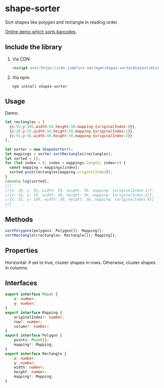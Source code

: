 # shape-sorter

Sort shapes like polygon and rectangle in reading order.

[Online demo which sorts barcodes](https://rainbow-eclair-d18e24.netlify.app/).

## Include the library

1. Via CDN:

   ```html
   <script src="https://cdn.jsdelivr.net/npm/shapes-sorter@latest/dist/shape-sorter.umd.js"></script>
   ```
   
2. Via npm:

   ```
   npm install shapes-sorter
   ```
   
   
## Usage

Demo:

```js
let rectangles = [
  {x:55,y:105,width:50,height:50,mapping:{originalIndex:0}},
  {x:20,y:55,width:50,height:50,mapping:{originalIndex:1}},
  {x:55,y:55,width:50,height:50,mapping:{originalIndex:2}}
];

let sorter = new ShapeSorter();
let mappings = sorter.sortRectangles(rectangles);
let sorted = [];
for (let index = 0; index < mappings.length; index++) {
  const mapping = mappings[index];
  sorted.push(rectangles[mapping.originalIndex]);
}
console.log(sorted);
//[
//{x: 20, y: 55, width: 50, height: 50, mapping: {originalIndex:1}},
//{x: 55, y: 55, width: 50, height: 50, mapping: {originalIndex:2}},
//{x: 55, y: 105, width: 50, height: 50, mapping: {originalIndex:0}}
//]
```

## Methods

```ts
sortPolygons(polygons: Polygon[]): Mapping[];
sortRectangles(rectangles: Rectangle[]): Mapping[];
```

## Properties

Horizontal: if set to true, cluster shapes in rows. Otherwise, cluster shapes in columns.


## Interfaces

```ts
export interface Point {
    x: number;
    y: number;
}
export interface Mapping {
    originalIndex?: number;
    row?: number;
    column?: number;
}
export interface Polygon {
    points: Point[];
    mapping?: Mapping;
}
export interface Rectangle {
    x: number;
    y: number;
    width: number;
    height: number;
    mapping?: Mapping;
}
```
